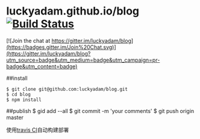 # luckyadam.github.io/blog [![Build Status](https://travis-ci.org/luckyadam/blog.svg?branch=master)](https://travis-ci.org/luckyadam/blog)

[![Join the chat at https://gitter.im/luckyadam/blog](https://badges.gitter.im/Join%20Chat.svg)](https://gitter.im/luckyadam/blog?utm_source=badge&utm_medium=badge&utm_campaign=pr-badge&utm_content=badge)

##install

    $ git clone git@github.com:luckyadam/blog.git
    $ cd blog
    $ npm install
##publish
    $ gid add --all
    $ git commit -m 'your comments'
    $ git push origin master

使用[travis CI](http://docs.travis-ci.com/user/getting-started/)自动构建部署

